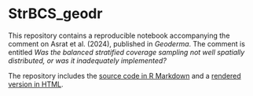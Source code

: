 # StrBCS_geodr
This repository contains a reproducible notebook accompanying the comment on Asrat et al. (2024), published in *Geoderma*. The comment is entitled *Was the balanced stratified coverage sampling not well spatially distributed, or was it inadequately implemented?* 

The repository includes the [source code in R Markdown](./balanced_startified_sampling.Rmd) and a [rendered version in HTML](./balanced_startified_sampling.html).



